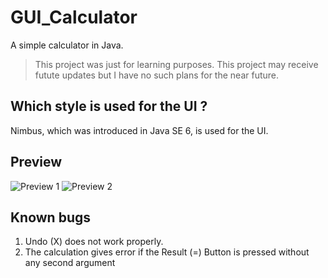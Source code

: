 # GUI_Calculator

A simple calculator in Java.

> This project was just for learning purposes. This project may receive futute updates but I have no such plans for the near future.

## Which style is used for the UI ?

Nimbus, which was introduced in Java SE 6, is used for the UI.

## Preview

![Preview 1](p1.jpg)
![Preview 2](p2.jpg)


## Known bugs

1. Undo (X) does not work properly.
2. The calculation gives error if the Result (=) Button is pressed without any second argument
